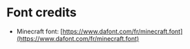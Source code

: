 # Font credits

* Minecraft font: [https://www.dafont.com/fr/minecraft.font](https://www.dafont.com/fr/minecraft.font)

